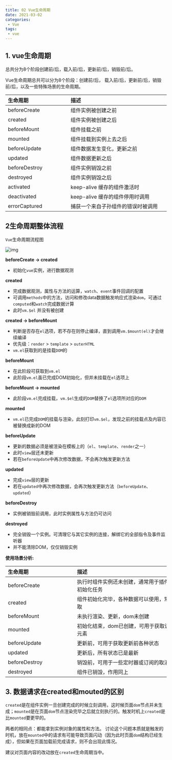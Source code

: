 ```yaml
---
title: 02 Vue生命周期
date: 2021-03-02
categories: 
 - Vue
tags:
 - vue
---
```


## 1. vue生命周期

总共分为8个阶段创建前/后，载入前/后，更新前/后，销毁前/后。

Vue生命周期总共可以分为8个阶段：创建前/后， 载入前/后，更新前/后，销毁前/后，以及一些特殊场景的生命周期。

| <span style="display:inline-block;width:180px">生命周期  </span> | <span style="display:inline-block;width:400px">描述</span> |
| :----------------------------------------------------------- | :----------------------------------- |
| beforeCreate                                                 | 组件实例被创建之前                   |
| created                                                      | 组件实例被创建之后                   |
| beforeMount                                                  | 组件挂载之前                         |
| mounted                                                      | 组件挂载到实例上去之后               |
| beforeUpdate                                                 | 组件数据发生变化，更新之前           |
| updated                                                      | 组件数据更新之后                     |
| beforeDestroy                                                | 组件实例销毁之前                     |
| destroyed                                                    | 组件实例销毁之后                     |
| activated                                                    | keep-alive 缓存的组件激活时          |
| deactivated                                                  | keep-alive 缓存的组件停用时调用      |
| errorCaptured                                                | 捕获一个来自子孙组件的错误时被调用   |

## 2生命周期整体流程

`Vue`生命周期流程图

![img](https://could-img.oss-cn-hangzhou.aliyuncs.com/202210141427935.png)

**beforeCreate -> created**

- 初始化`vue`实例，进行数据观测

**created**

- 完成数据观测，属性与方法的运算，`watch`、`event`事件回调的配置
- 可调用`methods`中的方法，访问和修改data数据触发响应式渲染`dom`，可通过`computed`和`watch`完成数据计算
- 此时`vm.$el` 并没有被创建

**created -> beforeMount**

- 判断是否存在`el`选项，若不存在则停止编译，直到调用`vm.$mount(el)`才会继续编译
- 优先级：`render` > `template` > `outerHTML`
- `vm.el`获取到的是挂载`DOM`的

**beforeMount**

- 在此阶段可获取到`vm.el`
- 此阶段`vm.el`虽已完成DOM初始化，但并未挂载在`el`选项上

**beforeMount -> mounted**

- 此阶段`vm.el`完成挂载，`vm.$el`生成的`DOM`替换了`el`选项所对应的`DOM`

**mounted**

- `vm.el`已完成`DOM`的挂载与渲染，此刻打印`vm.$el`，发现之前的挂载点及内容已被替换成新的DOM

**beforeUpdate**

- 更新的数据必须是被渲染在模板上的（`el`、`template`、`render`之一）
- 此时`view`层还未更新
- 若在`beforeUpdate`中再次修改数据，不会再次触发更新方法

**updated**

- 完成`view`层的更新
- 若在`updated`中再次修改数据，会再次触发更新方法（`beforeUpdate`、`updated`）

**beforeDestroy**

- 实例被销毁前调用，此时实例属性与方法仍可访问

**destroyed**

- 完全销毁一个实例。可清理它与其它实例的连接，解绑它的全部指令及事件监听器
- 并不能清除DOM，仅仅销毁实例

**使用场景分析:**

| <span style="display:inline-block;width:200px">生命周期  </span> | <span style="display:inline-block;width:400px"> 描述 </span> |
| :----------------------------------------------------------- | :----------------------------------------------------------- |
| beforeCreate                                                 | 执行时组件实例还未创建，通常用于插件开发中执行一些初始化任务 |
| created                                                      | 组件初始化完毕，各种数据可以使用，常用于异步数据获取         |
| beforeMount                                                  | 未执行渲染、更新，dom未创建                                  |
| mounted                                                      | 初始化结束，dom已创建，可用于获取访问数据和dom元素           |
| beforeUpdate                                                 | 更新前，可用于获取更新前各种状态                             |
| updated                                                      | 更新后，所有状态已是最新                                     |
| beforeDestroy                                                | 销毁前，可用于一些定时器或订阅的取消                         |
| destroyed                                                    | 组件已销毁，作用同上                                         |

## 3. 数据请求在created和mouted的区别

`created`是在组件实例一旦创建完成的时候立刻调用，这时候页面`dom`节点并未生成；`mounted`是在页面`dom`节点渲染完毕之后就立刻执行的。触发时机上`created`是比`mounted`要更早的。

两者的相同点：都能拿到实例对象的属性和方法。 讨论这个问题本质就是触发的时机，放在`mounted`中的请求有可能导致页面闪动（因为此时页面`dom`结构已经生成），但如果在页面加载前完成请求，则不会出现此情况。

建议对页面内容的改动放在`created`生命周期当中。